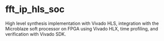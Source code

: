 # fft_ip_hls_soc
High level synthesis implementation with Vivado HLS, integration with the Microblaze soft processor on FPGA using Vivado HLX, time profiling, and verification with Vivado SDK.
